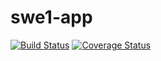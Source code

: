 # swe1-app
[![Build Status](https://app.travis-ci.com/binvant/swe1-app.svg?branch=main)](https://app.travis-ci.com/binvant/swe1-app)
[![Coverage Status](https://coveralls.io/repos/github/binvant/swe1-app/badge.svg?branch=main)](https://coveralls.io/github/binvant/swe1-app?branch=main)
